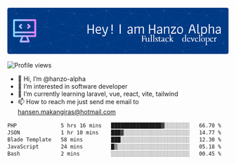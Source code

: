 ![Header](./github-header-image.png)

![Profile views](https://gpvc.arturio.dev/hanzo-alpha)

- 👋 Hi, I’m @hanzo-alpha
- 👀 I’m interested in software developer
- 🌱 I’m currently learning laravel, vue, react, vite, tailwind
- 📫 How to reach me just send me email to hansen.makangiras@hotmail.com 

<!---
hanzo-alpha/hanzo-alpha is a ✨ special ✨ repository because its `README.md` (this file) appears on your GitHub profile.
You can click the Preview link to take a look at your changes.
--->

<!--START_SECTION:waka-->

```text
PHP              5 hrs 16 mins   ████████████████▓░░░░░░░░   66.70 %
JSON             1 hr 10 mins    ███▓░░░░░░░░░░░░░░░░░░░░░   14.77 %
Blade Template   58 mins         ███░░░░░░░░░░░░░░░░░░░░░░   12.30 %
JavaScript       24 mins         █▒░░░░░░░░░░░░░░░░░░░░░░░   05.18 %
Bash             2 mins          ░░░░░░░░░░░░░░░░░░░░░░░░░   00.45 %
```

<!--END_SECTION:waka-->
